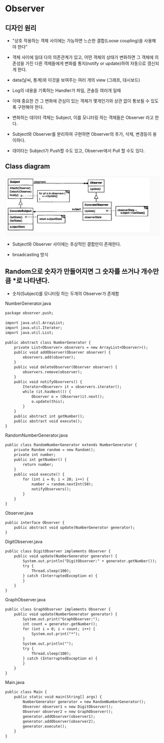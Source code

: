 # Observer

## 디자인 원리

- "상호 작용하는 객체 사이에는 가능하면 느슨한 결합(Loose coupling)을 사용해야 한다"

- 객체 사이에 일대 다의 의존관계가 있고, 어떤 객체의 상태가 변화하면 그 객체에 의존성을 가진 다른 객체들에게 변화를 통지(notify  or update)하여 자동으로 갱신되게 한다.

- data(날씨, 통계)와 이것을 보여주는 여러 개의 view (그래프, 대시보드)

- Log의 내용을 기록하는 Handler가 파일, 콘솔등 여러개 일때

- 이때 중요한 건 그 변화에 관심이 있는 객체가 몇개인가와 상관 없이 통보될 수 있도록 구현해야 한다. 

- 변화하는 데이터 객체는 Subject, 이를 모니터링 하는 객체들은 Observer 라고 한다.

- Subject와 Observer를 분리하여 구현하면 Observer의 추가, 삭제, 변경등이 용이하다.

- 데이타는 Subject가 Push할 수도 있고, Observer에서 Pull 할 수도 있다.

## Class diagram

![observer](./img/observer.png)

- Subject와 Observer 사이에는 추상적인 결합만이 존재한다. 

- broadcasting 방식

## Random으로 숫자가 만들어지면 그 숫자를 쓰거나 개수만큼 *로 나타낸다.

- 숫자(Subject)를 모니터링 하는 두개의 Observer가 존재함

NumberGenerator.java
```
package observer.push;

import java.util.ArrayList;
import java.util.Iterator;
import java.util.List;

public abstract class NumberGenerator {
    private List<Observer> observers = new ArrayList<Observer>();        
    public void addObserver(Observer observer) {    
        observers.add(observer);
    }
    public void deleteObserver(Observer observer) { 
        observers.remove(observer);
    }
    public void notifyObservers() {               
        Iterator<Observer> it = observers.iterator();
        while (it.hasNext()) {
            Observer o = (Observer)it.next();
            o.update(this);
        }
    }
    public abstract int getNumber();              
    public abstract void execute();               
}
```
RandomNumberGenerator.java
```
public class RandomNumberGenerator extends NumberGenerator {
    private Random random = new Random();   
    private int number;                     
    public int getNumber() {                
        return number;
    }
    public void execute() {
        for (int i = 0; i < 20; i++) {
            number = random.nextInt(50);
            notifyObservers();
        }
    }
}
```

Observer.java
```
public interface Observer {
    public abstract void update(NumberGenerator generator);
}
```
DigitObserver.java
```
public class DigitObserver implements Observer {
    public void update(NumberGenerator generator) {
        System.out.println("DigitObserver:" + generator.getNumber());
        try {
            Thread.sleep(100);
        } catch (InterruptedException e) {
        }
    }
}
```

GraphObserver.java
```
public class GraphObserver implements Observer {
    public void update(NumberGenerator generator) {
        System.out.print("GraphObserver:");
        int count = generator.getNumber();
        for (int i = 0; i < count; i++) {
            System.out.print("*");
        }
        System.out.println("");
        try {
            Thread.sleep(100);
        } catch (InterruptedException e) {
        }
    }
}
```

Main.java
```
public class Main {
    public static void main(String[] args) {
        NumberGenerator generator = new RandomNumberGenerator();
        Observer observer1 = new DigitObserver();
        Observer observer2 = new GraphObserver();
        generator.addObserver(observer1);
        generator.addObserver(observer2);
        generator.execute();
    }
}
```



